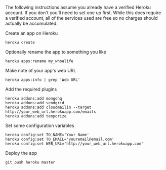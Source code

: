 The following instructions assume you already have a verified Heroku account. If
you don't you'll need to set one up first. While this does require a verified
account, all of the services used are free so no charges should actually be
accumulated.

Create an app on Heroku

    heroku create
    
Optionally rename the app to something you like

    heroku apps:rename my_whoalife
    
Make note of your app's web URL

    heroku apps:info | grep 'Web URL'
    
Add the required plugins

    heroku addons:add mongohq
    heroku addons:add sendgrid
    heroku addons:add cloudmailin --target http://your_web_url.herokuapp.com/emails
    heroku addons:add temporize
    
Set some configuration variables

    heroku config:set TO_NAME='Your Name'
    heroku config:set TO_EMAIL='youremail@email.com'
    heroku config:set WEB_URL='http://your_web_url.herokuapp.com'
    
Deploy the app

    git push heroku master
